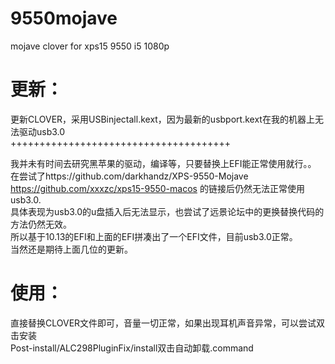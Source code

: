 # 9550mojave
mojave clover for xps15 9550 i5 1080p

# 更新：  
更新CLOVER，采用USBinjectall.kext，因为最新的usbport.kext在我的机器上无法驱动usb3.0  
++++++++++++++++++++++++++++++++++++++

我并未有时间去研究黑苹果的驱动，编译等，只要替换上EFI能正常使用就行。。  
在尝试了https://github.com/darkhandz/XPS-9550-Mojave  
https://github.com/xxxzc/xps15-9550-macos 的链接后仍然无法正常使用usb3.0.  
具体表现为usb3.0的u盘插入后无法显示，也尝试了远景论坛中的更换替换代码的方法仍然无效。  
所以基于10.13的EFI和上面的EFI拼凑出了一个EFI文件，目前usb3.0正常。  
当然还是期待上面几位的更新。  

# 使用：  
直接替换CLOVER文件即可，音量一切正常，如果出现耳机声音异常，可以尝试双击安装  
Post-install/ALC298PluginFix/install双击自动卸载.command
